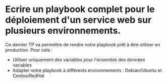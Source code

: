 # Ecrire un playbook complet pour le déploiement d'un service web sur plusieurs environnements.

Ce dernier TP va permettre de rendre notre playbook prêt à être utiliser en production.
Pour cela :
- Utiliser uniquement des variables pour l'ensemble des données variables
- Adapter notre playbook à différents environnements : Debian/Ubuntu et Centos/RedHat 


